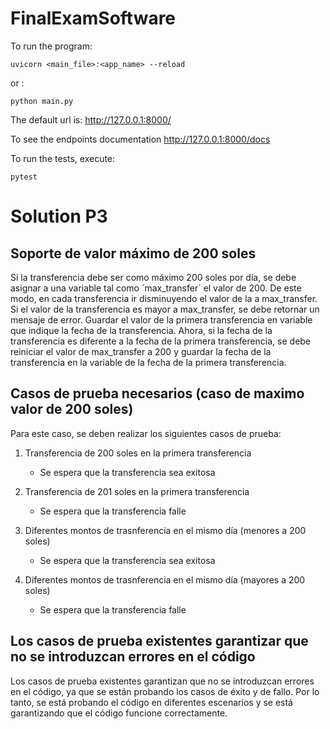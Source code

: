 # FinalExamSoftware


To run the program: 



    uvicorn <main_file>:<app_name> --reload


or :


    python main.py


    
The default url is: http://127.0.0.1:8000/


To see the endpoints documentation http://127.0.0.1:8000/docs


To run the tests, execute: 

    pytest


# Solution P3

## Soporte de valor máximo de 200 soles

Si la transferencia debe ser como máximo 200 soles por día, se debe asignar a una variable tal como ´max_transfer´ el valor de 200. De este modo, en cada transferencia ir disminuyendo el valor de la a max_transfer. Si el valor de la transferencia es mayor a max_transfer, se debe retornar un mensaje de error. Guardar el valor de la primera transferencia en variable que indique la fecha de la transferencia. Ahora, si la fecha de la transferencia es diferente a la fecha de la primera transferencia, se debe reiniciar el valor de max_transfer a 200 y guardar la fecha de la transferencia en la variable de la fecha de la primera transferencia.

## Casos de prueba necesarios (caso de maximo valor de 200 soles)

Para este caso, se deben realizar los siguientes casos de prueba:

1. Transferencia de 200 soles en la primera transferencia
    - Se espera que la transferencia sea exitosa
2. Transferencia de 201 soles en la primera transferencia
    - Se espera que la transferencia falle

3. Diferentes montos de trasnferencia en el mismo día (menores a 200 soles)
    - Se espera que la transferencia sea exitosa

4. Diferentes montos de trasnferencia en el mismo día (mayores a 200 soles)
    - Se espera que la transferencia falle

## Los casos de prueba existentes garantizar que no se introduzcan errores en el código

Los casos de prueba existentes garantizan que no se introduzcan errores en el código, ya que se están probando los casos de éxito y de fallo. Por lo tanto, se está probando el código en diferentes escenarios y se está garantizando que el código funcione correctamente.



